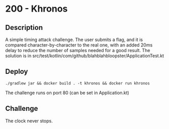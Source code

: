 # 200 - Khronos

## Description
A simple timing attack challenge. The user submits a flag, and it is compared character-by-character to the real one, with an added 20ms delay to reduce the number of samples needed for a good result.  The solution is in src/test/kotlin/com/github/blahblahbloopster/ApplicationTest.kt

## Deploy
```
./gradlew jar && docker build . -t khronos && docker run khronos
```
The challenge runs on port 80 (can be set in Application.kt)

## Challenge
The clock never stops.

